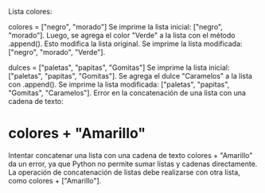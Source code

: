 Lista colores:


colores = ["negro", "morado"]
Se imprime la lista inicial: ["negro", "morado"].
Luego, se agrega el color "Verde" a la lista con el método .append(). Esto modifica la lista original.
Se imprime la lista modificada: ["negro", "morado", "Verde"].


dulces = ["paletas", "papitas", "Gomitas"]
Se imprime la lista inicial: ["paletas", "papitas", "Gomitas"].
Se agrega el dulce "Caramelos" a la lista con .append().
Se imprime la lista modificada: ["paletas", "papitas", "Gomitas", "Caramelos"].
 Error en la concatenación de una lista con una cadena de texto:

# colores + "Amarillo"
Intentar concatenar una lista con una cadena de texto colores + "Amarillo" da un error, ya que Python no permite sumar listas y cadenas directamente.
La operación de concatenación de listas debe realizarse con otra lista, como colores + ["Amarillo"].
